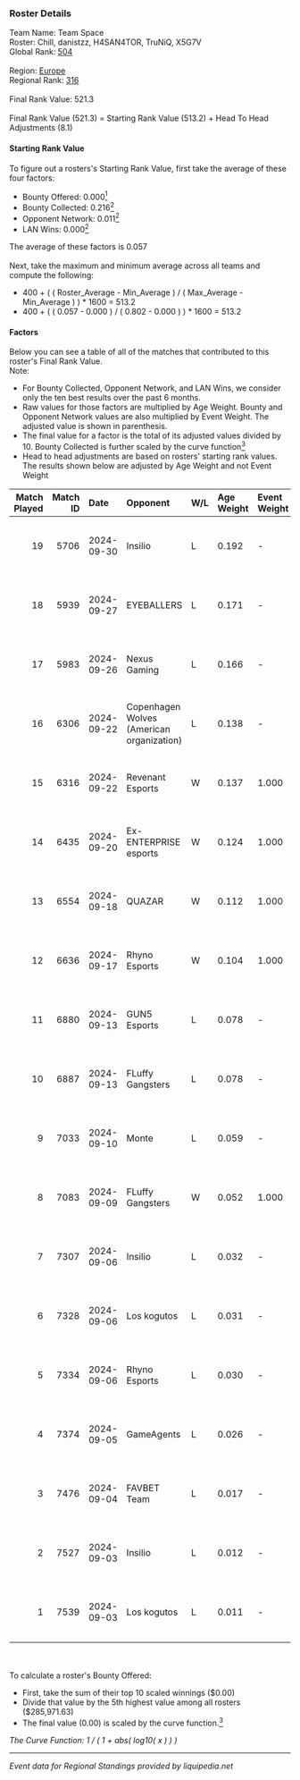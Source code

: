 ### Roster Details<br />
Team Name: Team Space<br />
Roster: Chill, danistzz, H4SAN4TOR, TruNiQ, X5G7V<br />
Global Rank: [504](../../standings_global_2025_02_28.md)<br />
<br />
Region: [Europe]( ../../standings_europe_2025_02_28.md)<br />
Regional Rank: [316]( ../../standings_europe_2025_02_28.md)<br />
<br />
Final Rank Value:  521.3<br />
<br />
Final Rank Value (521.3) = Starting Rank Value (513.2) + Head To Head Adjustments (8.1)<br />

#### Starting Rank Value<br />
To figure out a rosters's Starting Rank Value, first take the average of these four factors:<br />
- Bounty Offered: 0.000[<sup>1</sup>](#table2)
- Bounty Collected: 0.216[<sup>2</sup>](#table1)
- Opponent Network: 0.011[<sup>2</sup>](#table1)
- LAN Wins: 0.000[<sup>2</sup>](#table1)

The average of these factors is 0.057<br />
<br />
Next, take the maximum and minimum average across all teams and compute the following:<br />
- 400 + ( ( Roster_Average - Min_Average ) / ( Max_Average - Min_Average ) ) * 1600 = 513.2
- 400 + ( ( 0.057 - 0.000 ) / ( 0.802 - 0.000 ) ) * 1600 = 513.2


#### Factors<br />
Below you can see a table of all of the matches that contributed to this roster's Final Rank Value.<br />
Note:<br />

- For Bounty Collected, Opponent Network, and LAN Wins, we consider only the ten best results over the past 6 months.
- Raw values for those factors are multiplied by Age Weight. Bounty and Opponent Network values are also multiplied by Event Weight. The adjusted value is shown in parenthesis.
- The final value for a factor is the total of its adjusted values divided by 10. Bounty Collected is further scaled by the curve function[<sup>3</sup>](#curveFunction)
- Head to head adjustments are based on rosters' starting rank values. The results shown below are adjusted by Age Weight and not Event Weight
<span id="table1"></span><br />


| Match Played | Match ID | Date       | Opponent                                  | W/L | Age Weight | Event Weight | Bounty Collected | Opponent Network | LAN Wins  | H2H Adj. | Roster                                    |
| -: | -: | :- | :- | :- | :- | :- | :- | :- | :- | -: | :- |
|           19 |     5706 | 2024-09-30 | Insilio                                   | L   | 0.192      | -            | -                | -                | -         |    -1.12 | Chill, danistzz, H4SAN4TOR, TruNiQ, X5G7V |
|           18 |     5939 | 2024-09-27 | EYEBALLERS                                | L   | 0.171      | -            | -                | -                | -         |    -0.44 | Chill, danistzz, H4SAN4TOR, TruNiQ, X5G7V |
|           17 |     5983 | 2024-09-26 | Nexus Gaming                              | L   | 0.166      | -            | -                | -                | -         |    -0.06 | Chill, danistzz, H4SAN4TOR, TruNiQ, X5G7V |
|           16 |     6306 | 2024-09-22 | Copenhagen Wolves (American organization) | L   | 0.138      | -            | -                | -                | -         |    -1.69 | Chill, danistzz, H4SAN4TOR, TruNiQ, X5G7V |
|           15 |     6316 | 2024-09-22 | Revenant Esports                          | W   | 0.137      | 1.000        | 0.000 (0.000)    | 0.008 (0.001)    | 0 (0.000) |     2.16 | Chill, danistzz, H4SAN4TOR, TruNiQ, X5G7V |
|           14 |     6435 | 2024-09-20 | Ex-ENTERPRISE esports                     | W   | 0.124      | 1.000        | 0.004 (0.000)    | 0.093 (0.012)    | 0 (0.000) |     3.21 | Chill, danistzz, H4SAN4TOR, TruNiQ, X5G7V |
|           13 |     6554 | 2024-09-18 | QUAZAR                                    | W   | 0.112      | 1.000        | 0.006 (0.001)    | 0.280 (0.031)    | 0 (0.000) |     2.98 | Chill, danistzz, H4SAN4TOR, TruNiQ, X5G7V |
|           12 |     6636 | 2024-09-17 | Rhyno Esports                             | W   | 0.104      | 1.000        | 0.003 (0.000)    | 0.094 (0.010)    | 0 (0.000) |     2.52 | Chill, danistzz, H4SAN4TOR, TruNiQ, X5G7V |
|           11 |     6880 | 2024-09-13 | GUN5 Esports                              | L   | 0.078      | -            | -                | -                | -         |    -0.06 | Chill, danistzz, H4SAN4TOR, TruNiQ, X5G7V |
|           10 |     6887 | 2024-09-13 | FLuffy Gangsters                          | L   | 0.078      | -            | -                | -                | -         |    -0.18 | danistzz, fozil, H4SAN4TOR, TruNiQ, X5G7V |
|            9 |     7033 | 2024-09-10 | Monte                                     | L   | 0.059      | -            | -                | -                | -         |    -0.04 | danistzz, fozil, H4SAN4TOR, TruNiQ, X5G7V |
|            8 |     7083 | 2024-09-09 | FLuffy Gangsters                          | W   | 0.052      | 1.000        | 0.017 (0.001)    | 1.000 (0.052)    | 0 (0.000) |     1.53 | danistzz, fozil, H4SAN4TOR, TruNiQ, X5G7V |
|            7 |     7307 | 2024-09-06 | Insilio                                   | L   | 0.032      | -            | -                | -                | -         |    -0.20 | danistzz, fozil, H4SAN4TOR, TruNiQ, X5G7V |
|            6 |     7328 | 2024-09-06 | Los kogutos                               | L   | 0.031      | -            | -                | -                | -         |    -0.03 | Chill, danistzz, H4SAN4TOR, TruNiQ, X5G7V |
|            5 |     7334 | 2024-09-06 | Rhyno Esports                             | L   | 0.030      | -            | -                | -                | -         |    -0.22 | danistzz, fozil, H4SAN4TOR, TruNiQ, X5G7V |
|            4 |     7374 | 2024-09-05 | GameAgents                                | L   | 0.026      | -            | -                | -                | -         |    -0.13 | danistzz, fozil, H4SAN4TOR, TruNiQ, X5G7V |
|            3 |     7476 | 2024-09-04 | FAVBET Team                               | L   | 0.017      | -            | -                | -                | -         |    -0.01 | danistzz, fozil, H4SAN4TOR, TruNiQ, X5G7V |
|            2 |     7527 | 2024-09-03 | Insilio                                   | L   | 0.012      | -            | -                | -                | -         |    -0.08 | danistzz, fozil, H4SAN4TOR, TruNiQ, X5G7V |
|            1 |     7539 | 2024-09-03 | Los kogutos                               | L   | 0.011      | -            | -                | -                | -         |    -0.01 | danistzz, fozil, H4SAN4TOR, TruNiQ, X5G7V |

<br />
<span id="table2"></span><br />
To calculate a roster's Bounty Offered:<br />

- First, take the sum of their top 10 scaled winnings ($0.00)
- Divide that value by the 5th highest value among all rosters ($285,971.63)
- The final value (0.00) is scaled by the curve function.[<sup>3</sup>](#curveFunction)

<span id="curveFunction"></span>_The Curve Function: 1 / ( 1 + abs( log10( x ) ) )_<br />

---
_Event data for Regional Standings provided by liquipedia.net_<br />
